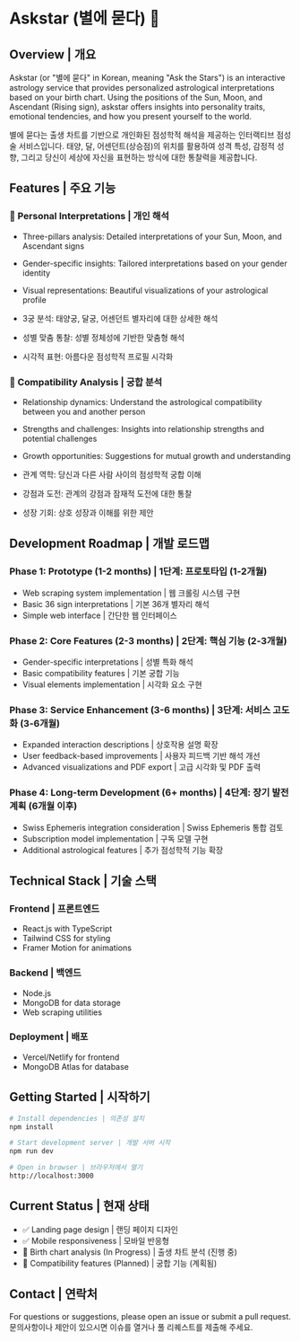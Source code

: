 # Askstar (별에 묻다) 🌟

## Overview | 개요
Askstar (or "별에 묻다" in Korean, meaning "Ask the Stars") is an interactive astrology service that provides personalized astrological interpretations based on your birth chart. Using the positions of the Sun, Moon, and Ascendant (Rising sign), askstar offers insights into personality traits, emotional tendencies, and how you present yourself to the world.

별에 묻다는 출생 차트를 기반으로 개인화된 점성학적 해석을 제공하는 인터랙티브 점성술 서비스입니다. 태양, 달, 어센던트(상승점)의 위치를 활용하여 성격 특성, 감정적 성향, 그리고 당신이 세상에 자신을 표현하는 방식에 대한 통찰력을 제공합니다.

## Features | 주요 기능

### 🔮 Personal Interpretations | 개인 해석
- Three-pillars analysis: Detailed interpretations of your Sun, Moon, and Ascendant signs
- Gender-specific insights: Tailored interpretations based on your gender identity
- Visual representations: Beautiful visualizations of your astrological profile

- 3궁 분석: 태양궁, 달궁, 어센던트 별자리에 대한 상세한 해석
- 성별 맞춤 통찰: 성별 정체성에 기반한 맞춤형 해석
- 시각적 표현: 아름다운 점성학적 프로필 시각화

### 💞 Compatibility Analysis | 궁합 분석
- Relationship dynamics: Understand the astrological compatibility between you and another person
- Strengths and challenges: Insights into relationship strengths and potential challenges
- Growth opportunities: Suggestions for mutual growth and understanding

- 관계 역학: 당신과 다른 사람 사이의 점성학적 궁합 이해
- 강점과 도전: 관계의 강점과 잠재적 도전에 대한 통찰
- 성장 기회: 상호 성장과 이해를 위한 제안

## Development Roadmap | 개발 로드맵

### Phase 1: Prototype (1-2 months) | 1단계: 프로토타입 (1-2개월)
- Web scraping system implementation | 웹 크롤링 시스템 구현
- Basic 36 sign interpretations | 기본 36개 별자리 해석
- Simple web interface | 간단한 웹 인터페이스

### Phase 2: Core Features (2-3 months) | 2단계: 핵심 기능 (2-3개월)
- Gender-specific interpretations | 성별 특화 해석
- Basic compatibility features | 기본 궁합 기능
- Visual elements implementation | 시각화 요소 구현

### Phase 3: Service Enhancement (3-6 months) | 3단계: 서비스 고도화 (3-6개월)
- Expanded interaction descriptions | 상호작용 설명 확장
- User feedback-based improvements | 사용자 피드백 기반 해석 개선
- Advanced visualizations and PDF export | 고급 시각화 및 PDF 출력

### Phase 4: Long-term Development (6+ months) | 4단계: 장기 발전 계획 (6개월 이후)
- Swiss Ephemeris integration consideration | Swiss Ephemeris 통합 검토
- Subscription model implementation | 구독 모델 구현
- Additional astrological features | 추가 점성학적 기능 확장

## Technical Stack | 기술 스택

### Frontend | 프론트엔드
- React.js with TypeScript
- Tailwind CSS for styling
- Framer Motion for animations

### Backend | 백엔드
- Node.js
- MongoDB for data storage
- Web scraping utilities

### Deployment | 배포
- Vercel/Netlify for frontend
- MongoDB Atlas for database

## Getting Started | 시작하기

```bash
# Install dependencies | 의존성 설치
npm install

# Start development server | 개발 서버 시작
npm run dev

# Open in browser | 브라우저에서 열기
http://localhost:3000
```

## Current Status | 현재 상태
- ✅ Landing page design | 랜딩 페이지 디자인
- ✅ Mobile responsiveness | 모바일 반응형
- 🚧 Birth chart analysis (In Progress) | 출생 차트 분석 (진행 중)
- 📅 Compatibility features (Planned) | 궁합 기능 (계획됨)

## Contact | 연락처
For questions or suggestions, please open an issue or submit a pull request.
문의사항이나 제안이 있으시면 이슈를 열거나 풀 리퀘스트를 제출해 주세요.
